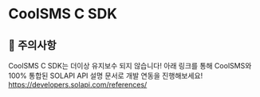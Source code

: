 # CoolSMS C SDK

## 🛑  주의사항

CoolSMS C SDK는 더이상 유지보수 되지 않습니다! 아래 링크를 통해 CoolSMS와 100% 통합된 SOLAPI API 설명 문서로 개발 연동을 진행해보세요!  
https://developers.solapi.com/references/
